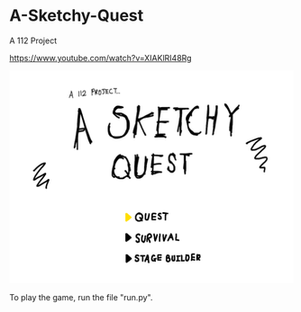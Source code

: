 # A-Sketchy-Quest
A 112 Project

https://www.youtube.com/watch?v=XIAKlRI48Rg

![Title Screen](https://raw.githubusercontent.com/Piratach/A-Sketchy-Quest/master/stages/aSketchyQuestTitleScreen.png)

To play the game, run the file "run.py".
